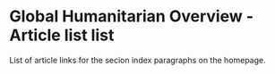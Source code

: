 Global Humanitarian Overview - Article list list
===================================================

List of article links for the secion index paragraphs on the homepage.
